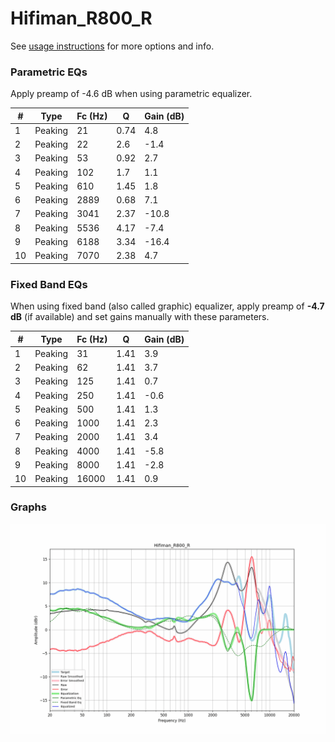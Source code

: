 # Hifiman_R800_R
See [usage instructions](https://github.com/jaakkopasanen/AutoEq#usage) for more options and info.

### Parametric EQs
Apply preamp of -4.6 dB when using parametric equalizer.

|   # | Type    |   Fc (Hz) |    Q |   Gain (dB) |
|-----|---------|-----------|------|-------------|
|   1 | Peaking |        21 | 0.74 |         4.8 |
|   2 | Peaking |        22 | 2.6  |        -1.4 |
|   3 | Peaking |        53 | 0.92 |         2.7 |
|   4 | Peaking |       102 | 1.7  |         1.1 |
|   5 | Peaking |       610 | 1.45 |         1.8 |
|   6 | Peaking |      2889 | 0.68 |         7.1 |
|   7 | Peaking |      3041 | 2.37 |       -10.8 |
|   8 | Peaking |      5536 | 4.17 |        -7.4 |
|   9 | Peaking |      6188 | 3.34 |       -16.4 |
|  10 | Peaking |      7070 | 2.38 |         4.7 |

### Fixed Band EQs
When using fixed band (also called graphic) equalizer, apply preamp of **-4.7 dB** (if available) and set gains manually with these parameters.

|   # | Type    |   Fc (Hz) |    Q |   Gain (dB) |
|-----|---------|-----------|------|-------------|
|   1 | Peaking |        31 | 1.41 |         3.9 |
|   2 | Peaking |        62 | 1.41 |         3.7 |
|   3 | Peaking |       125 | 1.41 |         0.7 |
|   4 | Peaking |       250 | 1.41 |        -0.6 |
|   5 | Peaking |       500 | 1.41 |         1.3 |
|   6 | Peaking |      1000 | 1.41 |         2.3 |
|   7 | Peaking |      2000 | 1.41 |         3.4 |
|   8 | Peaking |      4000 | 1.41 |        -5.8 |
|   9 | Peaking |      8000 | 1.41 |        -2.8 |
|  10 | Peaking |     16000 | 1.41 |         0.9 |

### Graphs
![](./Hifiman_R800_R.png)
